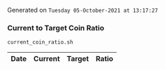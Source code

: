 Generated on `Tuesday 05-October-2021 at 13:17:27`

### Current to Target Coin Ratio
`current_coin_ratio.sh`

Date|Current|Target|Ratio
---|---|---|---
